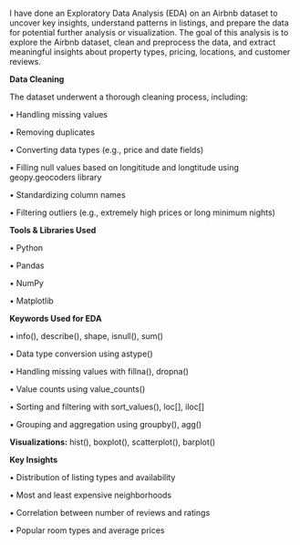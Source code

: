 I have done an Exploratory Data Analysis (EDA) on an Airbnb dataset to uncover key insights, understand patterns in listings, and prepare the data for potential further analysis or visualization. The goal of this analysis is to explore the Airbnb dataset, clean and preprocess the data, and extract meaningful insights about property types, pricing, locations, and customer reviews.

**Data Cleaning**

The dataset underwent a thorough cleaning process, including:

 • Handling missing values
 
 • Removing duplicates
 
 • Converting data types (e.g., price and date fields)
 
 • Filling null values based on longititude and longtitude using geopy.geocoders library
 
 • Standardizing column names
 
 • Filtering outliers (e.g., extremely high prices or long minimum nights)

**Tools & Libraries Used**

 • Python
 
 • Pandas
 
 • NumPy
 
 • Matplotlib

**Keywords Used for EDA**

 • info(), describe(), shape, isnull(), sum()
 
 • Data type conversion using astype()
 
 • Handling missing values with fillna(), dropna()
 
 • Value counts using value_counts()
 
 • Sorting and filtering with sort_values(), loc[], iloc[]
 
 • Grouping and aggregation using groupby(), agg()

**Visualizations:** hist(), boxplot(), scatterplot(), barplot()

**Key Insights**

 • Distribution of listing types and availability
 
 • Most and least expensive neighborhoods
 
 • Correlation between number of reviews and ratings
 
 • Popular room types and average prices
